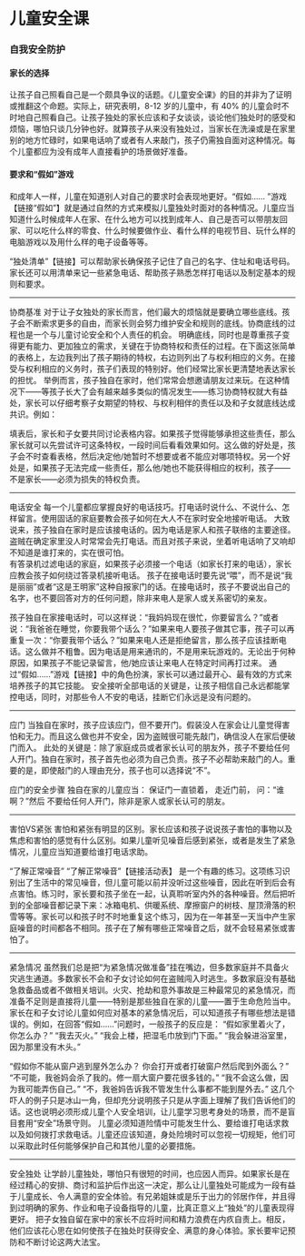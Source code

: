 # 儿童安全课

### 自我安全防护

#### 家长的选择

让孩子自己照看自己是一个颇具争议的话题。《儿童安全课》的目的并非为了证明或推翻这个命题。实际上，研究表明，8-12 岁的儿童中，有 40% 的儿童会时不时地自己照看自己。让孩子独处的家长应该和子女谈谈，谈论他们独处时的感受和烦恼，哪怕只谈几分钟也好。就算孩子从来没有独处过，当家长在洗澡或是在家里别的地方忙碌时，如果电话响了或者有人来敲门，孩子仍需独自面对这种情况。每个儿童都应为没有成年人直接看护的场景做好准备。

#### 要求和“假如”游戏

和成年人一样，儿童在知道别人对自己的要求时会表现地更好。“假如…… ”游戏 【链接“假如”】就是通过自然的方式来模拟儿童独处时面对的各种情况。儿童应当知道什么时候成年人在家、在什么地方可以找到成年人、自己是否可以带朋友回家、可以吃什么样的零食、什么时候要做作业、看什么样的电视节目、玩什么样的电脑游戏以及用什么样的电子设备等等。

“独处清单”【链接】可以帮助家长确保孩子记住了自己的名字、住址和电话号码。家长还可以用清单来记一些紧急电话、帮助孩子熟悉怎样打电话以及制定基本的规则和要求。
***
协商基准
对于让子女独处的家长而言，他们最大的烦恼就是要确立哪些底线。孩子会不断索求更多的自由，而家长则会努力维护安全和规则的底线。协商底线的过程也是一个与儿童讨论安全和个人责任的机会。
明确底线，同时也是尊重孩子变得更有能力、更加独立的需求，关键在于协商特权和责任的过程。在下面这张简单的表格上，左边我列出了孩子期待的特权，右边则列出了与权利相应的义务。在接受与权利相应的义务时，孩子们表现的特别好。他们经常比家长更清楚地表达家长的担忧。
举例而言，孩子独自在家时，他们常常会想邀请朋友过来玩。在这种情况下——等孩子长大了会有越来越多类似的情况发生——练习协商特权就大有益处，家长可以仔细考察子女期望的特权、与权利相伴的责任以及和子女就底线达成共识。例如：


 
填表后，家长和子女要共同讨论表格内容。如果孩子觉得能够承担这些责任，那么家长就可以先尝试许可这条特权，一段时间后看看效果如何。这么做的好处是，孩子会不时查看表格，然后决定他/她暂时不想要或者不能应对哪项特权。另一个好处是，如果孩子无法完成一些责任，那么他/她也不能获得相应的权利，孩子——不是家长——必须为损失的特权负责。
***
电话安全
每一个儿童都应掌握良好的电话技巧。打电话时说什么、不说什么、怎样留言。使用固话的家庭要教会孩子如何在大人不在家时安全地接听电话。
大致说来，孩子独自在家时是应该接电话的。因为电话是家人和孩子联络的主要途径。盗贼在确定家里没人时常常会先打电话。而且对孩子来说，坐着听电话响了又响却不知道是谁打来的，实在很可怕。  
有答录机过滤电话的家庭，如果孩子必须接一个电话（如家长打来的电话），家长应教会孩子如何绕过答录机接听电话。
孩子在接电话时要先说“喂”，而不是说“我是丽丽”或者“这是王明家”这种自报家门的话。在接电话时，孩子不要说出自己的名字，也不要回答对方的任何问题，除非来电人是家人或关系密切的亲友。

孩子独自在家接电话时，可以这样说：“我妈妈现在很忙，你要留言么？”或者说：“我爸爸在睡觉，你要我带个话么？”如果来电人要孩子做其它事，孩子可以再重复一次：“你要我带个话么？”如果来电人还是拒绝留言，那么孩子应该挂断电话。这么做并不粗鲁。因为电话是用来通讯的，不是用来玩游戏的。无论出于何种原因，如果孩子不能记录留言，他/她应该让来电人在特定时间再打过来。
通过“假如……”游戏【链接】中的角色扮演，家长可以通过最开心、最有效的方式来培养孩子的其它技能。 
安全接听全部电话的关键是，让孩子相信自己永远都能掌控电话，同时，对那些令人不安的电话，挂断它们永远是没有问题的。
***
应门
当独自在家时，孩子应该应门，但不要开门。假装没人在家会让儿童觉得害怕和无力。而且这么做也并不安全，因为盗贼很可能先敲门，确信没人在家后便破门而入。
此处的关键是：除了家庭成员或者家长认可的朋友外，孩子不要给任何人开门。独自在家时，孩子首先也必须为自己负责。孩子不必帮助来敲门的人。重要的是，即使敲门的人理由充分，孩子也可以选择说“不”。

应门的安全步骤
独自在家的儿童应当：
保证门一直锁着，
走近门前，
问：“谁啊？”然后
不要给任何人开门，除非是家人或家长认可的朋友。
 
***
害怕VS紧张
害怕和紧张有明显的区别。家长应该和孩子说说孩子害怕的事物以及焦虑和害怕的感觉有什么区别。如果儿童听见噪音后感到紧张，或者是发生了紧急情况，儿童应当知道要给谁打电话求助。

“了解正常噪音”
“了解正常噪音”【链接活动表】 是一个有趣的练习。这项练习识别出了生活中的常见噪音，但儿童可能以前并没听过这些噪音，因此在听到后会有点害怕。练习时，家长要和孩子坐在一起，认真聆听室内外的各种噪音。然后把听到的全部噪音都记录下来：冰箱电机、供暖系统、摩擦窗户的树枝、屋顶滑落的积雪等等。家长可以和孩子时不时地重复这个练习，因为在一年甚至一天当中产生家庭噪音的时间都各不相同。孩子在了解有哪些正常噪音之后，就不会轻易紧张或害怕了。
***
紧急情况
虽然我们总是把“为紧急情况做准备”挂在嘴边，但多数家庭并不具备火灾逃生通道。多数家长不会和子女讨论如何在盗贼闯入时逃生。多数家庭没有基础急救备品或者不做相关培训。火灾、抢劫和意外事故是三种最常见的紧急情况，而准备不足则是直接将儿童——特别是那些独自在家的儿童——置于生命危险当中。
家长在和子女讨论儿童如何应对基本的紧急情况后，可以知道孩子有哪些想法是错误的。例如，在回答“假如……”问题时，一般孩子的反应是：
“假如家里着火了，你怎么办？”
“我去灭火。”
“我会上楼，把湿毛巾放到门下面。” 
“我会躲进浴室里，因为那里没有木头。”

“假如你不能从窗户逃到屋外怎么办？ 你会打开或者打破窗户然后爬到外面么？”
“不可能，我爸妈会杀了我的。修一扇大窗户要花很多钱的。”
“我不会这么做，因为我可能弄伤自己。”
“不，我爸妈告诉我不管发生什么事都不能到屋外去。”
这几个吓人的例子只是冰山一角，但却充分说明孩子只是从字面上理解了我们告诉他们的话。这也说明必须形成儿童个人安全培训，让儿童学习思考身处的场景，而不是盲目套用“安全”场景守则。
儿童必须知道险情中可能发生什么、要给谁打电话求救以及如何拨打求救电话。儿童还应该知道，身处险境时可以忽视一切规矩，他们可以采取此时任何能够保护自己和其他儿童的必要措施。
*** 
安全独处
让学龄儿童独处，哪怕只有很短的时间，也应因人而异。如果家长是在经过精心的安排、商讨和监护后作出这一决定，那么让儿童独处可能成为一段有益于儿童成长、令人满意的安全体验。有兄弟姐妹或是乐于出力的邻居作伴，并且得到过明确的家务、作业和电子设备指导的儿童，比真正意义上“独处”的儿童表现得更好。
把子女独自留在家中的家长不应将时间和精力浪费在内疚自责上。相反，他们应该花心思在如何使孩子在独处时获得安全、满意的身心体验。家长要牢记预防和不断讨论这两大法宝。
